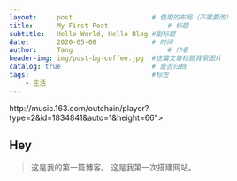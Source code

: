 ```yaml
---
layout:     post   				    # 使用的布局（不需要改）
title:      My First Post 				# 标题 
subtitle:   Hello World, Hello Blog #副标题
date:       2020-05-08 				# 时间
author:     Tang 						# 作者
header-img: img/post-bg-coffee.jpg 	#这篇文章标题背景图片
catalog: true 						# 是否归档
tags:								#标签
    - 生活
---
```



<p>http://music.163.com/outchain/player?type=2&id=1834841&auto=1&height=66"></p>



## Hey
>这是我的第一篇博客。
>这是我第一次搭建网站。
